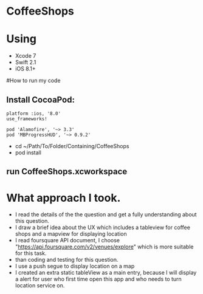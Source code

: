 # CoffeeShops


# Using
* Xcode 7 
* Swift 2.1
* iOS 8.1+



#How to run my code
## Install CocoaPod:
```
platform :ios, '8.0'
use_frameworks!

pod 'Alamofire', '~> 3.3'
pod 'MBProgressHUD', '~> 0.9.2'
```

* cd ~/Path/To/Folder/Containing/CoffeeShops
* pod install


## run CoffeeShops.xcworkspace

# What approach I took.
* I read the details of the the question and get a fully understanding about this question.
* I draw a brief idea about the UX which includes a tableview for coffee shops and a mapview for displaying location
* I read foursquare API document, I choose "https://api.foursquare.com/v2/venues/explore" which is more suitable for this task.
* than coding and testing for this question.
* I use a push segue to display location on a map
* I created an extra static tableView as a main entry, because I will display a alert for user who first time open this app and who needs to turn location service on.






